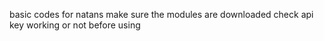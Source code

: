 basic codes for natans
make sure the modules are downloaded
check api key working or not before using
